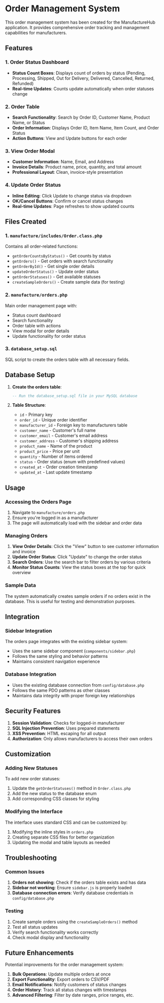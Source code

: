 # Order Management System

This order management system has been created for the ManufactureHub application. It provides comprehensive order tracking and management capabilities for manufacturers.

## Features

### 1. Order Status Dashboard
- **Status Count Boxes**: Displays count of orders by status (Pending, Processing, Shipped, Out for Delivery, Delivered, Cancelled, Returned, Refunded)
- **Real-time Updates**: Counts update automatically when order statuses change

### 2. Order Table
- **Search Functionality**: Search by Order ID, Customer Name, Product Name, or Status
- **Order Information**: Displays Order ID, Item Name, Item Count, and Order Status
- **Action Buttons**: View and Update buttons for each order

### 3. View Order Modal
- **Customer Information**: Name, Email, and Address
- **Invoice Details**: Product name, price, quantity, and total amount
- **Professional Layout**: Clean, invoice-style presentation

### 4. Update Order Status
- **Inline Editing**: Click Update to change status via dropdown
- **OK/Cancel Buttons**: Confirm or cancel status changes
- **Real-time Updates**: Page refreshes to show updated counts

## Files Created

### 1. `manufacture/includes/Order.class.php`
Contains all order-related functions:
- `getOrderCountsByStatus()` - Get counts by status
- `getOrders()` - Get orders with search functionality
- `getOrderById()` - Get single order details
- `updateOrderStatus()` - Update order status
- `getOrderStatuses()` - Get available statuses
- `createSampleOrders()` - Create sample data (for testing)

### 2. `manufacture/orders.php`
Main order management page with:
- Status count dashboard
- Search functionality
- Order table with actions
- View modal for order details
- Update functionality for order status

### 3. `database_setup.sql`
SQL script to create the orders table with all necessary fields.

## Database Setup

1. **Create the orders table**:
   ```sql
   -- Run the database_setup.sql file in your MySQL database
   ```

2. **Table Structure**:
   - `id` - Primary key
   - `order_id` - Unique order identifier
   - `manufacturer_id` - Foreign key to manufacturers table
   - `customer_name` - Customer's full name
   - `customer_email` - Customer's email address
   - `customer_address` - Customer's shipping address
   - `product_name` - Name of the product
   - `product_price` - Price per unit
   - `quantity` - Number of items ordered
   - `status` - Order status (enum with predefined values)
   - `created_at` - Order creation timestamp
   - `updated_at` - Last update timestamp

## Usage

### Accessing the Orders Page
1. Navigate to `manufacture/orders.php`
2. Ensure you're logged in as a manufacturer
3. The page will automatically load with the sidebar and order data

### Managing Orders
1. **View Order Details**: Click the "View" button to see customer information and invoice
2. **Update Order Status**: Click "Update" to change the order status
3. **Search Orders**: Use the search bar to filter orders by various criteria
4. **Monitor Status Counts**: View the status boxes at the top for quick overview

### Sample Data
The system automatically creates sample orders if no orders exist in the database. This is useful for testing and demonstration purposes.

## Integration

### Sidebar Integration
The orders page integrates with the existing sidebar system:
- Uses the same sidebar component (`components/sidebar.php`)
- Follows the same styling and behavior patterns
- Maintains consistent navigation experience

### Database Integration
- Uses the existing database connection from `config/database.php`
- Follows the same PDO patterns as other classes
- Maintains data integrity with proper foreign key relationships

## Security Features

1. **Session Validation**: Checks for logged-in manufacturer
2. **SQL Injection Prevention**: Uses prepared statements
3. **XSS Prevention**: HTML escaping for all output
4. **Authorization**: Only allows manufacturers to access their own orders

## Customization

### Adding New Statuses
To add new order statuses:
1. Update the `getOrderStatuses()` method in `Order.class.php`
2. Add the new status to the database enum
3. Add corresponding CSS classes for styling

### Modifying the Interface
The interface uses standard CSS and can be customized by:
1. Modifying the inline styles in `orders.php`
2. Creating separate CSS files for better organization
3. Updating the modal and table layouts as needed

## Troubleshooting

### Common Issues
1. **Orders not showing**: Check if the orders table exists and has data
2. **Sidebar not working**: Ensure `sidebar.js` is properly loaded
3. **Database connection errors**: Verify database credentials in `config/database.php`

### Testing
1. Create sample orders using the `createSampleOrders()` method
2. Test all status updates
3. Verify search functionality works correctly
4. Check modal display and functionality

## Future Enhancements

Potential improvements for the order management system:
1. **Bulk Operations**: Update multiple orders at once
2. **Export Functionality**: Export orders to CSV/PDF
3. **Email Notifications**: Notify customers of status changes
4. **Order History**: Track all status changes with timestamps
5. **Advanced Filtering**: Filter by date ranges, price ranges, etc. 